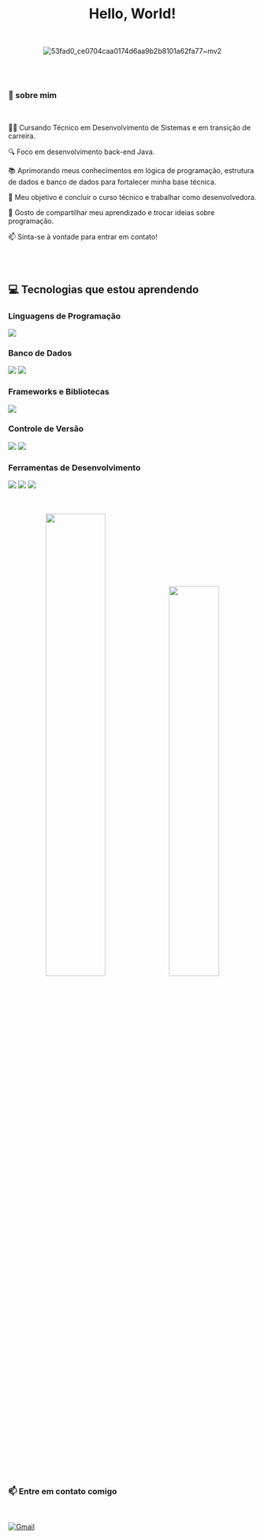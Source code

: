 <div align="center">


# Hello, World!
<br>

![53fad0_ce0704caa0174d6aa9b2b8101a62fa77~mv2](https://github.com/user-attachments/assets/6ec82c01-91a8-444a-9f61-569ee858c083)

</div>

<br><br>

 ### 💫 sobre mim
 <br>
                                                                                              
👩‍💻 Cursando Técnico em Desenvolvimento de Sistemas e em transição de carreira.<br>

🔍 Foco em desenvolvimento back-end Java.<br>

📚 Aprimorando meus conhecimentos em lógica de programação, estrutura de dados e banco de dados para fortalecer minha base técnica.<br>

🎯 Meu objetivo é concluir o curso técnico e trabalhar como desenvolvedora.<br>

💬 Gosto de compartilhar meu aprendizado e trocar ideias sobre programação.<br>

📫 Sinta-se à vontade para entrar em contato!<br>


 
  <br><br>  
 ## 💻 Tecnologias que estou aprendendo

### Linguagens de Programação

<p>
  <img src="https://img.shields.io/badge/Java-%23007396.svg?style=for-the-badge&logo=java&logoColor=white" />
</p>

### Banco de Dados

<p>
  <img src="https://img.shields.io/badge/MongoDB-%2347A248.svg?style=for-the-badge&logo=mongodb&logoColor=white" />
  <img src="https://img.shields.io/badge/SQL-%2307405e.svg?style=for-the-badge&logo=sqlite&logoColor=white" />
</p>


### Frameworks e Bibliotecas

<p>
  <img src="https://img.shields.io/badge/Spring-%2361DAFB.svg?style=for-the-badge&logo=spring&logoColor=green" />
  
</p>


  ### Controle de Versão
  
<p>
  <img src="https://img.shields.io/badge/Git-%23F05032.svg?style=for-the-badge&logo=git&logoColor=white" />
  <img src="https://img.shields.io/badge/GitHub-%23121011.svg?style=for-the-badge&logo=github&logoColor=white" />
</p>

 
 ### Ferramentas de Desenvolvimento
 
<p>
  <img src="https://img.shields.io/badge/Eclipse-%2300558D.svg?style=for-the-badge&logo=eclipse&logoColor=white" />
  <img src="https://img.shields.io/badge/IntelliJ_IDEA-%23000000.svg?style=for-the-badge&logo=intellijidea&logoColor=white" />
  <img src="https://img.shields.io/badge/NetBeans-%23000000.svg?style=for-the-badge&logo=apache-netbeans&logoColor=white" />
</p>

  <div align="center">  
  </div>
  <br> <br>

<div align="center">
  
  <img width="49%" src="https://github-readme-stats.vercel.app/api?username=sant1ana&show_icons=true&theme=github_dark&bg_color=000000&title_color=F73D9F&text_color=F73D9F&icon_color=F73D9F&border_color=F73D9F&include_all_commits=true&count_private=true"/>
  <img width="45%" src="https://github-readme-stats.vercel.app/api/top-langs/?username=sant1ana&layout=compact&langs_count=16&theme=github_dark&bg_color=000000&title_color=F73D9F&text_color=F73D9F&border_color=F73D9F"/>
</div>
<br> <br>

<div>
 
 ### 📫 Entre em contato comigo 
  <br> 
  
  <div>
   
 [![Gmail](https://img.shields.io/badge/Gmail-D14836?style=for-the-badge&logo=gmail&logoColor=white)](mailto:vanessasantossantana832@gmail.com)

</div>


